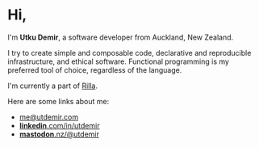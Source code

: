 # Hi,

I'm **Utku Demir**, a software developer from Auckland, New Zealand.

I try to create simple and composable code, declarative and reproducible
infrastructure, and ethical software. Functional programming is my
preferred tool of choice, regardless of the language.

I'm currently a part of [Rilla](https://rilla.network/).

Here are some links about me:

- <a href="mailto:me@utdemir.com" rel="me">me@utdemir.com</a>
- <a href="https://linkedin.com/in/utdemir" rel="me">**linkedin**.com/in/utdemir</a>
- <a href="https://mastodon.nz/@utdemir" rel="me">**mastodon**.nz/@utdemir</a>
